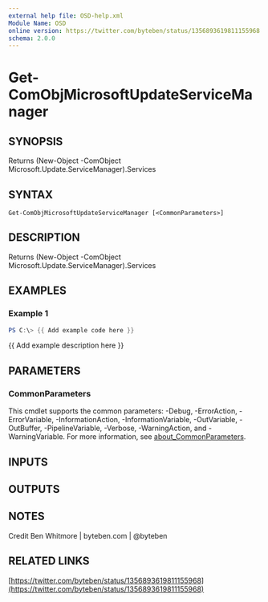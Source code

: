 ```yaml
---
external help file: OSD-help.xml
Module Name: OSD
online version: https://twitter.com/byteben/status/1356893619811155968
schema: 2.0.0
---
```


# Get-ComObjMicrosoftUpdateServiceManager

## SYNOPSIS
Returns (New-Object -ComObject Microsoft.Update.ServiceManager).Services

## SYNTAX

```
Get-ComObjMicrosoftUpdateServiceManager [<CommonParameters>]
```

## DESCRIPTION
Returns (New-Object -ComObject Microsoft.Update.ServiceManager).Services

## EXAMPLES

### Example 1
```powershell
PS C:\> {{ Add example code here }}
```

{{ Add example description here }}

## PARAMETERS

### CommonParameters
This cmdlet supports the common parameters: -Debug, -ErrorAction, -ErrorVariable, -InformationAction, -InformationVariable, -OutVariable, -OutBuffer, -PipelineVariable, -Verbose, -WarningAction, and -WarningVariable. For more information, see [about_CommonParameters](http://go.microsoft.com/fwlink/?LinkID=113216).

## INPUTS

## OUTPUTS

## NOTES
Credit Ben Whitmore | byteben.com | @byteben

## RELATED LINKS

[https://twitter.com/byteben/status/1356893619811155968](https://twitter.com/byteben/status/1356893619811155968)

